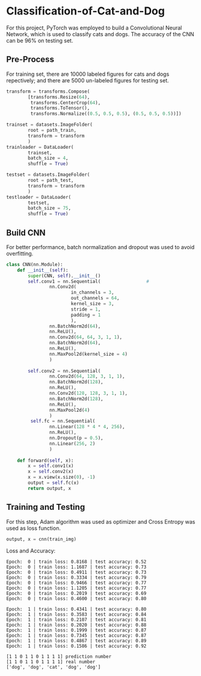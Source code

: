 # Classification-of-Cat-and-Dog
For this project, PyTorch was employed to build a Convolutional Neural Network, which is used to classify cats and dogs. The accuracy of the CNN can be 96% on testing set.
## Pre-Process
For training set, there are 10000 labeled figures for cats and dogs repectively; and there are 5000 un-labeled figures for testing set. 

```Python
transform = transforms.Compose(
        [transforms.Resize(64),
         transforms.CenterCrop(64),
         transforms.ToTensor(),
         transforms.Normalize((0.5, 0.5, 0.5), (0.5, 0.5, 0.5))])

trainset = datasets.ImageFolder(
        root = path_train, 
        transform = transform
        )
trainloader = DataLoader(
        trainset, 
        batch_size = 4, 
        shuffle = True)

testset = datasets.ImageFolder(
        root = path_test,
        transform = transform
        )
testloader = DataLoader(
        testset,
        batch_size = 75,
        shuffle = True)
```
## Build CNN
For better performance, batch normalization and dropout was used to avoid overfitting.
```Python
class CNN(nn.Module):
    def __init__(self):
        super(CNN, self).__init__()
        self.conv1 = nn.Sequential(                 #
                nn.Conv2d(
                        in_channels = 3,
                        out_channels = 64,
                        kernel_size = 3,
                        stride = 1,
                        padding = 1                 
                        ),                          
                nn.BatchNorm2d(64),
                nn.ReLU(),                          
                nn.Conv2d(64, 64, 3, 1, 1),
                nn.BatchNorm2d(64),
                nn.ReLU(),
                nn.MaxPool2d(kernel_size = 4)       
                )
                
        self.conv2 = nn.Sequential(                 
                nn.Conv2d(64, 128, 3, 1, 1),        
                nn.BatchNorm2d(128),
                nn.ReLU(),
                nn.Conv2d(128, 128, 3, 1, 1),
                nn.BatchNorm2d(128),
                nn.ReLU(),
                nn.MaxPool2d(4)
                )      
         self.fc = nn.Sequential(
                nn.Linear(128 * 4 * 4, 256),
                nn.ReLU(),
                nn.Dropout(p = 0.5),
                nn.Linear(256, 2)
                )
                
    def forward(self, x):
        x = self.conv1(x)
        x = self.conv2(x)
        x = x.view(x.size(0), -1)                 
        output = self.fc(x)
        return output, x       
```
## Training and Testing
For this step, Adam algorithm was used as optimizer and Cross Entropy was used as loss function.

```Python
output, x = cnn(train_img)
```
Loss and Accuracy:
```
Epoch:  0 | train loss: 0.8168 | test accuracy: 0.52
Epoch:  0 | train loss: 1.1687 | test accuracy: 0.73
Epoch:  0 | train loss: 0.4911 | test accuracy: 0.73
Epoch:  0 | train loss: 0.3334 | test accuracy: 0.79
Epoch:  0 | train loss: 0.9466 | test accuracy: 0.77
Epoch:  0 | train loss: 1.1205 | test accuracy: 0.77
Epoch:  0 | train loss: 0.2019 | test accuracy: 0.69
Epoch:  0 | train loss: 0.4600 | test accuracy: 0.80

Epoch:  1 | train loss: 0.4341 | test accuracy: 0.80
Epoch:  1 | train loss: 0.3583 | test accuracy: 0.84
Epoch:  1 | train loss: 0.2107 | test accuracy: 0.81
Epoch:  1 | train loss: 0.2020 | test accuracy: 0.88
Epoch:  1 | train loss: 0.1999 | test accuracy: 0.87
Epoch:  1 | train loss: 0.7345 | test accuracy: 0.87
Epoch:  1 | train loss: 0.4867 | test accuracy: 0.89
Epoch:  1 | train loss: 0.1586 | test accuracy: 0.92
```
```
[1 1 0 1 1 0 1 1 1 1] prediction number
[1 1 0 1 1 0 1 1 1 1] real number
['dog', 'dog', 'cat', 'dog', 'dog']
```

